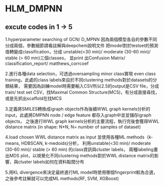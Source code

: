 # HLM_DMPNN
## excute codes in 1 -> 5

1.hyperparameter searching of GCN/ D_MPNN 因為兩個模型各自的參數不同分成兩個，參數細節請看註解與deepchem說明文件
把model對於testset的預測值轉變成classification，分成 unstable(<30 min)/ moderate (30-60 min)/ stable (> 60 min)三個classes，
並print 出Confusion Matrix/ classification_report/ matthews_corrcoef

2.進行各種data selection，可透過oversampling minor class實現 even class training，此處的class labels來自於不同clustering methods對於datasets的分類結果，
需要因為訓練model時需要輸入CSV所以2.5的output是CSV file，分成train/ test set CSV，找Maximal Common Structure(MCS)，有分成直接尋找，或是先抓出scaffold在找MCS

3.定義將SMILES轉換成igraph objects作為後續WWL graph kernels分析的input，此處將DMPNN node / edge feature 都存入graph中並並儲存igraph objects，
之後進行WWL graph kernels分析的主要流程，執行完後會獲得WWL distance matrix (in shape: N*N, N= number of samples of dataset)

4.load chosen WWL distance matrix as input 並使用各種ML methods（k-means, HDBSCAN, k-medoids)分析，
利用unstable(<30 min)/ moderate (30-60 min)/ stable (> 60 min) 的class資訊與cluster labels，
兩種labeling畫出MDS plot，以視覺化不同clustering methods對於WWL distance matrix的影響，與cluster labels如何在資料點間分布

5.用KL divergence來決定最終進行ML model時使用哪個fingerprint較為合適，之後參考註解就可以完成ML methods(RF, SVM, XGBoost)

